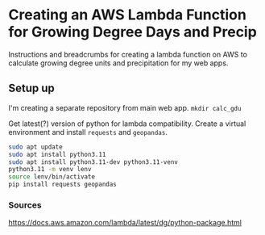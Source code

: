 # Creating an AWS Lambda Function for Growing Degree Days and Precip

Instructions and breadcrumbs for creating a lambda function on AWS to calculate
growing degree units and precipitation for my web apps.

## Setup up

I'm creating a separate repository from main web app.
`mkdir calc_gdu`

Get latest(?) version of python for lambda compatibility.
Create a virtual environment and install `requests` and `geopandas`.

```bash
sudo apt update
sudo apt install python3.11
sudo apt install python3.11-dev python3.11-venv
python3.11 -m venv lenv
source lenv/bin/activate
pip install requests geopandas
```



### Sources

https://docs.aws.amazon.com/lambda/latest/dg/python-package.html

